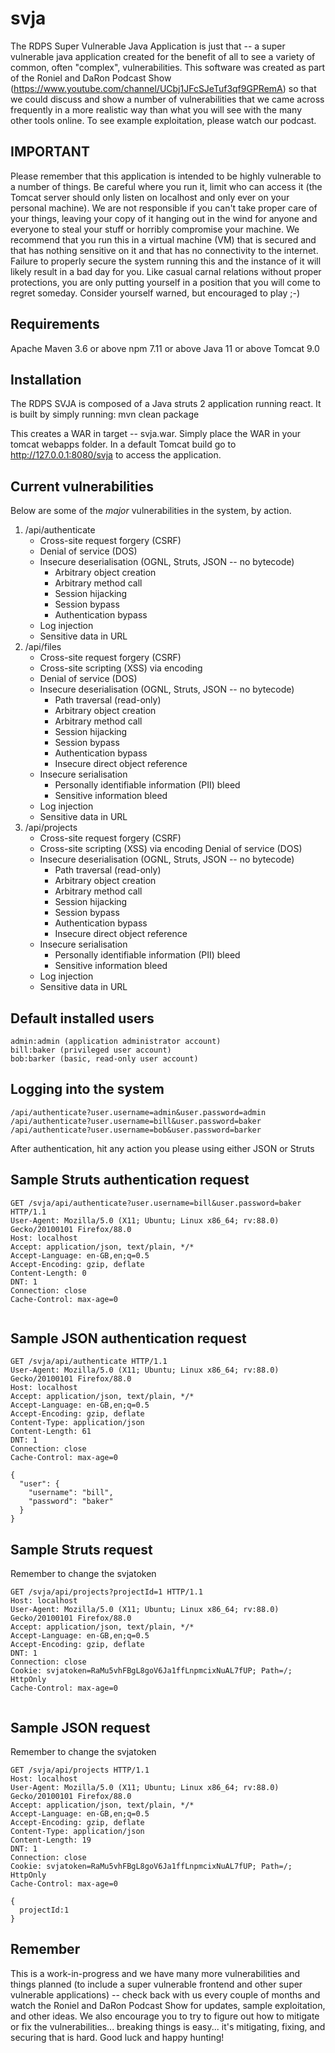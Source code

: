 # svja
The RDPS Super Vulnerable Java Application is just that -- a super vulnerable java application created for the benefit of all to see a variety of common, often "complex", vulnerabilities. This software was created as part of the Roniel and DaRon Podcast Show (https://www.youtube.com/channel/UCbj1JFcSJeTuf3qf9GPRemA) so that we could discuss and show a number of vulnerabilities that we came across frequently in a more realistic way than what you will see with the many other tools online. To see example exploitation, please watch our podcast.

## IMPORTANT ##
Please remember that this application is intended to be highly vulnerable to a number of things. Be careful where you run it, limit who can access it (the Tomcat server should only listen on localhost and only ever on your personal machine). We are not responsible if you can't take proper care of your things, leaving your copy of it hanging out in the wind for anyone and everyone to steal your stuff or horribly compromise your machine. We recommend that you run this in a virtual machine (VM) that is secured and that has nothing sensitive on it and that has no connectivity to the internet. Failure to properly secure the system running this and the instance of it will likely result in a bad day for you. Like casual carnal relations without proper protections, you are only putting yourself in a position that you will come to regret someday. Consider yourself warned, but encouraged to play ;-)

## Requirements ##
Apache Maven 3.6 or above
npm 7.11 or above
Java 11 or above
Tomcat 9.0

## Installation ##
The RDPS SVJA is composed of a Java struts 2 application running react. It is built by simply running:
mvn clean package

This creates a WAR in target -- svja.war. Simply place the WAR in your tomcat webapps folder. In a default Tomcat build go to http://127.0.0.1:8080/svja to access the application.

## Current vulnerabilities ##
Below are some of the _major_ vulnerabilities in the system, by action.

1. /api/authenticate
   - Cross-site request forgery (CSRF)
   - Denial of service (DOS)
   - Insecure deserialisation (OGNL, Struts, JSON -- no bytecode)
	 - Arbitrary object creation
	 - Arbitrary method call
	 - Session hijacking
	 - Session bypass
	 - Authentication bypass
   - Log injection
   - Sensitive data in URL
2. /api/files
   - Cross-site request forgery (CSRF)
   - Cross-site scripting (XSS) via encoding
   - Denial of service (DOS)
   - Insecure deserialisation (OGNL, Struts, JSON -- no bytecode)
	 - Path traversal (read-only)
	 - Arbitrary object creation
	 - Arbitrary method call
	 - Session hijacking
	 - Session bypass
	 - Authentication bypass
	 - Insecure direct object reference
   - Insecure serialisation
	 - Personally identifiable information (PII) bleed
	 - Sensitive information bleed
   - Log injection
   - Sensitive data in URL
3. /api/projects
   - Cross-site request forgery (CSRF)
   - Cross-site scripting (XSS) via encoding
	 Denial of service (DOS)
   - Insecure deserialisation (OGNL, Struts, JSON -- no bytecode)
	 - Path traversal (read-only)
	 - Arbitrary object creation
	 - Arbitrary method call
	 - Session hijacking
	 - Session bypass
	 - Authentication bypass
	 - Insecure direct object reference
   - Insecure serialisation
	 - Personally identifiable information (PII) bleed
	 - Sensitive information bleed
   - Log injection
   - Sensitive data in URL

## Default installed users ##
```
admin:admin (application administrator account)
bill:baker (privileged user account)
bob:barker (basic, read-only user account)
```

## Logging into the system ##
```
/api/authenticate?user.username=admin&user.password=admin
/api/authenticate?user.username=bill&user.password=baker
/api/authenticate?user.username=bob&user.password=barker
```

After authentication, hit any action you please using either JSON or Struts

## Sample Struts authentication request ##
```
GET /svja/api/authenticate?user.username=bill&user.password=baker HTTP/1.1
User-Agent: Mozilla/5.0 (X11; Ubuntu; Linux x86_64; rv:88.0) Gecko/20100101 Firefox/88.0
Host: localhost
Accept: application/json, text/plain, */*
Accept-Language: en-GB,en;q=0.5
Accept-Encoding: gzip, deflate
Content-Length: 0
DNT: 1
Connection: close
Cache-Control: max-age=0


```

## Sample JSON authentication request ##
```
GET /svja/api/authenticate HTTP/1.1
User-Agent: Mozilla/5.0 (X11; Ubuntu; Linux x86_64; rv:88.0) Gecko/20100101 Firefox/88.0
Host: localhost
Accept: application/json, text/plain, */*
Accept-Language: en-GB,en;q=0.5
Accept-Encoding: gzip, deflate
Content-Type: application/json
Content-Length: 61
DNT: 1
Connection: close
Cache-Control: max-age=0

{
  "user": {
    "username": "bill",
    "password": "baker"
  }
}
```

## Sample Struts request ##
Remember to change the svjatoken
```
GET /svja/api/projects?projectId=1 HTTP/1.1
Host: localhost
User-Agent: Mozilla/5.0 (X11; Ubuntu; Linux x86_64; rv:88.0) Gecko/20100101 Firefox/88.0
Accept: application/json, text/plain, */*
Accept-Language: en-GB,en;q=0.5
Accept-Encoding: gzip, deflate
DNT: 1
Connection: close
Cookie: svjatoken=RaMu5vhFBgL8goV6Ja1ffLnpmcixNuAL7fUP; Path=/; HttpOnly
Cache-Control: max-age=0


```

## Sample JSON request ##
Remember to change the svjatoken 
```
GET /svja/api/projects HTTP/1.1
Host: localhost
User-Agent: Mozilla/5.0 (X11; Ubuntu; Linux x86_64; rv:88.0) Gecko/20100101 Firefox/88.0
Accept: application/json, text/plain, */*
Accept-Language: en-GB,en;q=0.5
Accept-Encoding: gzip, deflate
Content-Type: application/json
Content-Length: 19
DNT: 1
Connection: close
Cookie: svjatoken=RaMu5vhFBgL8goV6Ja1ffLnpmcixNuAL7fUP; Path=/; HttpOnly
Cache-Control: max-age=0

{
  projectId:1
}
```

## Remember ##
This is a work-in-progress and we have many more vulnerabilities and things planned (to include a super vulnerable frontend and other super vulnerable applications) -- check back with us every couple of months and watch the Roniel and DaRon Podcast Show for updates, sample exploitation, and other ideas. We also encourage you to try to figure out how to mitigate or fix the vulnerabilities... breaking things is easy... it's mitigating, fixing, and securing that is hard.  Good luck and happy hunting!
